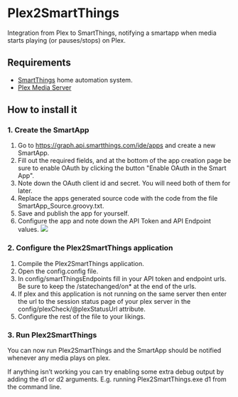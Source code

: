 # Plex2SmartThings
Integration from Plex to SmartThings, notifying a smartapp when media starts playing (or pauses/stops) on Plex.

## Requirements

- [SmartThings](http://www.smartthings.com/) home automation system.
- [Plex Media Server](https://plex.tv/)

## How to install it

### 1. Create the SmartApp

1. Go to https://graph.api.smartthings.com/ide/apps and create a new SmartApp.
2. Fill out the required fields, and at the bottom of the app creation page be sure to enable OAuth by clicking the button "Enable OAuth in the Smart App".
3. Note down the OAuth client id and secret. You will need both of them for later.
4. Replace the apps generated source code with the code from the file SmartApp_Source.groovy.txt.
5. Save and publish the app for yourself.
6. Configure the app and note down the API Token and API Endpoint values.
![](https://lh6.googleusercontent.com/IkYz19RC2T47L9kIaROifhE9-U1qY1dUKfvIpfSSZmph8kW-UAYnhDA_3TcYKXZ74PuCu8fqAAjusHkDFoxNSjSscsoFL2QPYJTGIh4UUNOLh6_vJzxY3kU9mCc8qid4VaVoXXk?raw=true)

### 2. Configure the Plex2SmartThings application

1. Compile the Plex2SmartThings application.
2. Open the config.config file.
3. In config/smartThingsEndpoints fill in your API token and endpoint urls. Be sure to keep the /statechanged/on* at the end of the urls.
4. If plex and this application is not running on the same server then enter the url to the session status page of your plex server in the config/plexCheck/@plexStatusUrl attribute.
5. Configure the rest of the file to your likings.

### 3. Run Plex2SmartThings

You can now run Plex2SmartThings and the SmartApp should be notified whenever any media plays on plex.

If anything isn’t working you can try enabling some extra debug output by adding the d1 or d2 arguments. E.g. running Plex2SmartThings.exe d1 from the command line.

